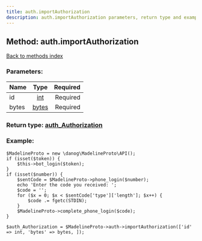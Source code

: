 ```yaml
---
title: auth.importAuthorization
description: auth.importAuthorization parameters, return type and example
---
```

## Method: auth.importAuthorization  
[Back to methods index](index.md)


### Parameters:

| Name     |    Type       | Required |
|----------|:-------------:|---------:|
|id|[int](../types/int.md) | Required|
|bytes|[bytes](../types/bytes.md) | Required|


### Return type: [auth\_Authorization](../types/auth_Authorization.md)

### Example:


```
$MadelineProto = new \danog\MadelineProto\API();
if (isset($token)) {
    $this->bot_login($token);
}
if (isset($number)) {
    $sentCode = $MadelineProto->phone_login($number);
    echo 'Enter the code you received: ';
    $code = '';
    for ($x = 0; $x < $sentCode['type']['length']; $x++) {
        $code .= fgetc(STDIN);
    }
    $MadelineProto->complete_phone_login($code);
}

$auth_Authorization = $MadelineProto->auth->importAuthorization(['id' => int, 'bytes' => bytes, ]);
```
